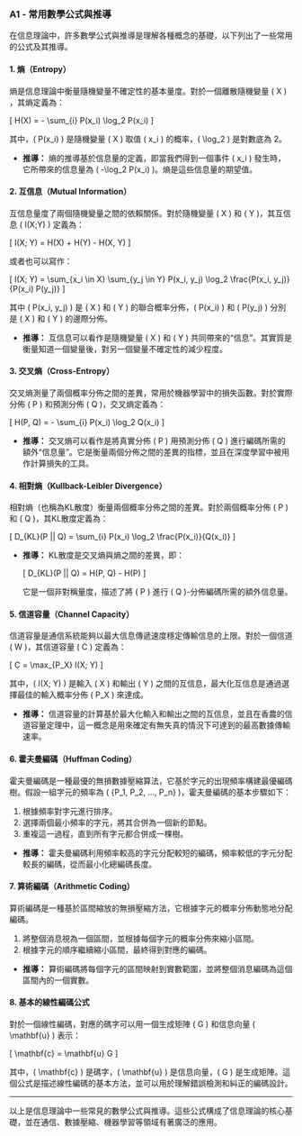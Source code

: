 ### A1 - 常用數學公式與推導

在信息理論中，許多數學公式與推導是理解各種概念的基礎，以下列出了一些常用的公式及其推導。

#### **1. 熵（Entropy）**

熵是信息理論中衡量隨機變量不確定性的基本量度。對於一個離散隨機變量 \( X \) ，其熵定義為：

\[
H(X) = - \sum_{i} P(x_i) \log_2 P(x_i)
\]

其中，\( P(x_i) \) 是隨機變量 \( X \) 取值 \( x_i \) 的概率，\( \log_2 \) 是對數底為 2。

- **推導：**
  熵的推導基於信息量的定義，即當我們得到一個事件 \( x_i \) 發生時，它所帶來的信息量為 \( -\log_2 P(x_i) \)。熵是這些信息量的期望值。

#### **2. 互信息（Mutual Information）**

互信息量度了兩個隨機變量之間的依賴關係。對於隨機變量 \( X \) 和 \( Y \)，其互信息 \( I(X;Y) \) 定義為：

\[
I(X; Y) = H(X) + H(Y) - H(X, Y)
\]

或者也可以寫作：

\[
I(X; Y) = \sum_{x_i \in X} \sum_{y_j \in Y} P(x_i, y_j) \log_2 \frac{P(x_i, y_j)}{P(x_i) P(y_j)}
\]

其中 \( P(x_i, y_j) \) 是 \( X \) 和 \( Y \) 的聯合概率分佈，\( P(x_i) \) 和 \( P(y_j) \) 分別是 \( X \) 和 \( Y \) 的邊際分佈。

- **推導：**
  互信息可以看作是隨機變量 \( X \) 和 \( Y \) 共同帶來的“信息”。其實質是衡量知道一個變量後，對另一個變量不確定性的減少程度。

#### **3. 交叉熵（Cross-Entropy）**

交叉熵測量了兩個概率分佈之間的差異，常用於機器學習中的損失函數。對於實際分佈 \( P \) 和預測分佈 \( Q \)，交叉熵定義為：

\[
H(P, Q) = - \sum_{i} P(x_i) \log_2 Q(x_i)
\]

- **推導：**
  交叉熵可以看作是將真實分佈 \( P \) 用預測分佈 \( Q \) 進行編碼所需的額外“信息量”。它是衡量兩個分佈之間的差異的指標，並且在深度學習中被用作計算損失的工具。

#### **4. 相對熵（Kullback-Leibler Divergence）**

相對熵（也稱為KL散度）衡量兩個概率分佈之間的差異。對於兩個概率分佈 \( P \) 和 \( Q \)，其KL散度定義為：

\[
D_{KL}(P || Q) = \sum_{i} P(x_i) \log_2 \frac{P(x_i)}{Q(x_i)}
\]

- **推導：**
  KL散度是交叉熵與熵之間的差異，即：

  \[
  D_{KL}(P || Q) = H(P, Q) - H(P)
  \]

  它是一個非對稱量度，描述了將 \( P \) 進行 \( Q \)-分佈編碼所需的額外信息量。

#### **5. 信道容量（Channel Capacity）**

信道容量是通信系統能夠以最大信息傳遞速度穩定傳輸信息的上限。對於一個信道 \( W \)，其信道容量 \( C \) 定義為：

\[
C = \max_{P_X} I(X; Y)
\]

其中，\( I(X; Y) \) 是輸入 \( X \) 和輸出 \( Y \) 之間的互信息，最大化互信息是通過選擇最佳的輸入概率分佈 \( P_X \) 來達成。

- **推導：**
  信道容量的計算基於最大化輸入和輸出之間的互信息，並且在香農的信道容量定理中，這一概念是用來確定有無失真的情況下可達到的最高數據傳輸速率。

#### **6. 霍夫曼編碼（Huffman Coding）**

霍夫曼編碼是一種最優的無損數據壓縮算法，它基於字元的出現頻率構建最優編碼樹。假設一組字元的頻率為 \( \{P_1, P_2, ..., P_n\} \)，霍夫曼編碼的基本步驟如下：

1. 根據頻率對字元進行排序。
2. 選擇兩個最小頻率的字元，將其合併為一個新的節點。
3. 重複這一過程，直到所有字元都合併成一棵樹。

- **推導：**
  霍夫曼編碼利用頻率較高的字元分配較短的編碼，頻率較低的字元分配較長的編碼，從而最小化總編碼長度。

#### **7. 算術編碼（Arithmetic Coding）**

算術編碼是一種基於區間縮放的無損壓縮方法，它根據字元的概率分佈動態地分配編碼。

1. 將整個消息視為一個區間，並根據每個字元的概率分佈來縮小區間。
2. 根據字元的順序繼續縮小區間，最終得到對應的編碼。

- **推導：**
  算術編碼將每個字元的區間映射到實數範圍，並將整個消息編碼為這個區間內的一個實數。

#### **8. 基本的線性編碼公式**

對於一個線性編碼，對應的碼字可以用一個生成矩陣 \( G \) 和信息向量 \( \mathbf{u} \) 表示：

\[
\mathbf{c} = \mathbf{u} G
\]

其中，\( \mathbf{c} \) 是碼字，\( \mathbf{u} \) 是信息向量，\( G \) 是生成矩陣。這個公式是描述線性編碼的基本方法，並可以用於理解錯誤檢測和糾正的編碼設計。

---

以上是信息理論中一些常見的數學公式與推導。這些公式構成了信息理論的核心基礎，並在通信、數據壓縮、機器學習等領域有著廣泛的應用。